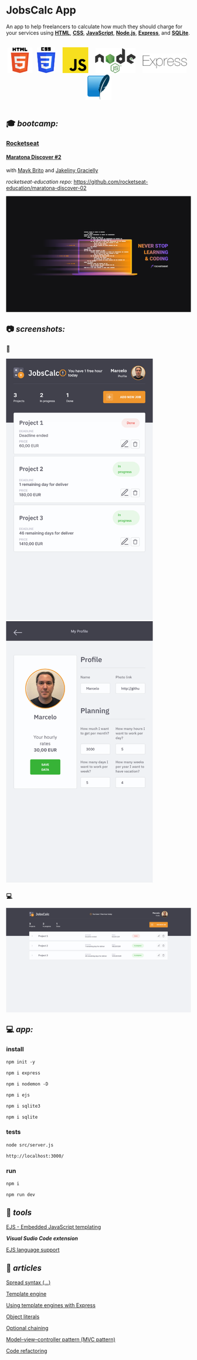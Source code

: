 # JobsCalc App

An app to help freelancers to calculate how much they should charge for your services using **[HTML](https://whatwg.org/)**, **[CSS](https://www.w3.org/Style/CSS/)**, **[JavaScript](https://developer.mozilla.org/en-US/docs/Web/JavaScript)**, **[Node.js](https://nodejs.org/)**, **[Express](https://expressjs.com/)**, and **[SQLite](https://www.sqlite.org/)**.  

<br>

<div align="center">
    <img src="./.github/logo_HTML5.png" width="69">
        &nbsp;
    <img src="./.github/logo_CSS3.png" width="50">
        &nbsp;
        &nbsp;
    <img src="./.github/logo_JS.png" width="70">
        &nbsp;
        &nbsp;
    <img src="./.github/logo_Node.png" width="110">
        &nbsp;
        &nbsp;
    <img src="./.github/logo_Express.png" width="120">
        &nbsp;
    <img src="./.github/logo_SQLite.png" width="70">
</div>

<br>

## :mortar_board: **_bootcamp:_**  

### [Rocketseat](https://rocketseat.com.br/)

#### [Maratona Discover #2](https://maratonadiscover.rocketseat.com.br/)

with [Mayk Brito](https://github.com/maykbrito) and [Jakeliny Gracielly](https://github.com/jakeliny)  

_rocketseat-education repo:_ https://github.com/rocketseat-education/maratona-discover-02

![MaratonaDiscover2021#2](./.github/logo_Rocketseat_Maratona_Discover.png)
<br>

## :camera: **_screenshots:_**  

### :iphone:  

<div>
    <img src="./.github/screenshot_mobile_1.png" width="400"  />
        &nbsp;
    <img src="./.github/screenshot_mobile_2.png" width="400" />
</div>

### :computer:  

![home](./.github/screenshot_desktop.png)  

## :computer: **_app:_**  

### install

```
npm init -y
```

```
npm i express
```

```
npm i nodemon -D
```

```
npm i ejs
```

```
npm i sqlite3
```

```
npm i sqlite
```

### tests

```
node src/server.js
```

```
http://localhost:3000/
```

### run

```
npm i
```

```
npm run dev
```

## :hammer: **_tools_**

[EJS - Embedded JavaScript templating](https://ejs.co/)  

**_Visual Sudio Code extension_**  

[EJS language support](https://marketplace.visualstudio.com/items?itemName=DigitalBrainstem.javascript-ejs-support)  

## :newspaper: **_articles_**

[Spread syntax (...)](https://developer.mozilla.org/en-US/docs/Web/JavaScript/Reference/Operators/Spread_syntax)  

[Template engine](https://en.wikipedia.org/wiki/Template_processor)  

[Using template engines with Express](https://expressjs.com/en/guide/using-template-engines.html)  

[Object literals](https://developer.mozilla.org/en-US/docs/Web/JavaScript/Guide/Grammar_and_types#object_literals)  

[Optional chaining](https://developer.mozilla.org/en-US/docs/Web/JavaScript/Reference/Operators/Optional_chaining)  

[Model–view–controller pattern (MVC pattern)](https://en.wikipedia.org/wiki/Model%E2%80%93view%E2%80%93controller)  

[Code refactoring](https://en.wikipedia.org/wiki/Code_refactoring)  